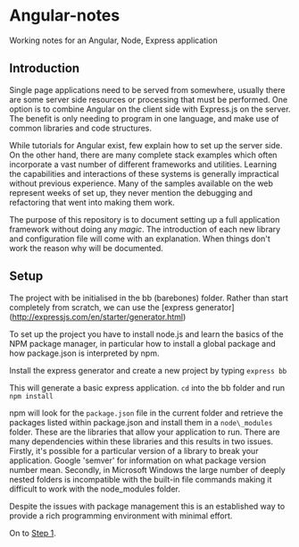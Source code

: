 # Angular-notes
Working notes for an Angular, Node, Express application

Introduction
--
Single page applications need to be served from somewhere, usually there are some server side resources or processing that must be performed. One option is to combine Angular on the client side with Express.js on the server. The benefit is only needing to program in one language, and make use of common libraries and code structures.

While tutorials for Angular exist, few explain how to set up the server side. On the other hand, there are many complete stack examples which often incorporate a vast number of different frameworks and utilities. Learning the capabilities and interactions of these systems is generally impractical without previous experience.
Many of the samples available on the web represent weeks of set up, they never mention the debugging and refactoring that went into making them work.

The purpose of this repository is to document setting up a full application framework without doing any _magic_. The introduction of each new library and configuration file will come with an explanation. When things don't work the reason why will be documented.

Setup
--
The project with be initialised in the bb (barebones) folder. Rather than start completely from scratch, we can use the [express generator] (http://expressjs.com/en/starter/generator.html)

To set up the project you have to install node.js and learn the basics of the NPM package manager, in particular how to install a global package and how package.json is interpreted by npm.

Install the express generator and create a new project by typing `express bb`

This will generate a basic express application. `cd` into the bb folder and run `npm install`

npm will look for the `package.json` file in the current folder and retrieve the packages listed within package.json and install them in a `node\_modules` folder. These are the libraries that allow your application to run. There are many dependencies within these libraries and this results in two issues. Firstly, it's possible for a particular version of a library to break your application. Google 'semver' for information on what package version number mean. Secondly, in Microsoft Windows the large number of deeply nested folders is incompatible with the built-in file commands making it difficult to work with the node\_modules folder.

Despite the issues with package management this is an established way to provide a rich programming environment with minimal effort.

On to [Step 1](https://github.com/wistonia/Angular-notes/blob/master/Step1.md).